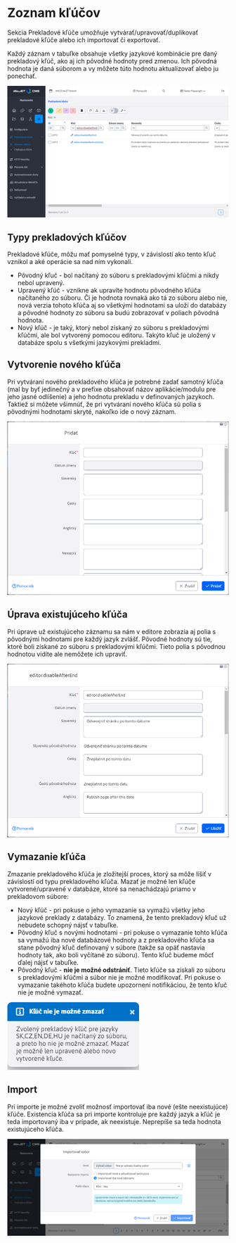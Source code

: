# Zoznam kľúčov

Sekcia Prekladové kľúče umožňuje vytvárať/upravovať/duplikovať prekladové kľúče alebo ich importovať či exportovať.

Každý záznam v tabuľke obsahuje všetky jazykové kombinácie pre daný prekladový kľúč, ako aj ich pôvodné hodnoty pred zmenou. Ich pôvodná hodnota je daná súborom a vy môžete túto hodnotu aktualizovať alebo ju ponechať.

![](dataTable.png)

## Typy prekladových kľúčov

Prekladové kľúče, môžu mať pomyselné typy, v závislostí ako tento kľuč vznikol a aké operácie sa nad ním vykonali.

- Pôvodný kľuč - bol načítaný zo súboru s prekladovými kľúčmi a nikdy nebol upravený.
- Upravený kľúč - vznikne ak upravíte hodnotu pôvodného kľúča načítaného zo súboru. Či je hodnota rovnaká ako tá zo súboru alebo nie, nová verzia tohoto kľúča aj so všetkými hodnotami sa uloží do databázy a pôvodné hodnoty zo súboru sa budú zobrazovať v poliach pôvodná hodnota.
- Nový kľúč - je taký, ktorý nebol získaný zo súboru s prekladovými kľúčmi, ale bol vytvorený pomocou editoru. Takýto kľuč je uložený v databáze spolu s všetkými jazykovými prekladmi.

## Vytvorenie nového kľúča

Pri vytváraní nového prekladového kľúča je potrebné zadať samotný kľúča (mal by byť jedinečný a v prefixe obsahovať názov aplikácie/modulu pre jeho jasné odlíšenie) a jeho hodnotu prekladu v definovaných jazykoch. Taktiež si môžete všimnúť, že pri vytváraní nového kľúča sú polia s pôvodnými hodnotami skryté, nakoľko ide o nový záznam.

![](dataTable_create.png)

## Úprava existujúceho kľúča

Pri úprave už existujúceho záznamu sa nám v editore zobrazia aj polia s pôvodnými hodnotami pre každý jazyk zvlášť. Pôvodné hodnoty sú tie, ktoré boli získané zo súboru s prekladovými kľúčmi. Tieto polia s pôvodnou hodnotou vidíte ale nemôžete ich upraviť.

![](dataTable_edit.png)

## Vymazanie kľúča

Zmazanie prekladového kľúča je zložitejší proces, ktorý sa môže líšiť v závislostí od typu prekladového kľúča. Mazať je možné len kľúče vytvorené/upravené v databáze, ktoré sa nenachádzajú priamo v prekladovom súbore:

- Nový kľúč - pri pokuse o jeho vymazanie sa vymažú všetky jeho jazykové preklady z databázy. To znamená, že tento prekladový kľuč už nebudete schopný nájsť v tabuľke.
- Pôvodný kľuč s novými hodnotami - pri pokuse o vymazanie tohto kľúča sa vymažú iba nové databázové hodnoty a z prekladového kľúča sa stane pôvodný kľuč definovaný v súbore (takže sa opäť nastavia hodnoty tak, ako boli vyčítané zo súboru). Tento kľuč budeme môcť ďalej nájsť v tabuľke.
- Pôvodný kľuč - **nie je možné odstrániť**. Tieto kľúče sa získali zo súboru s prekladovými kľúčmi a súbor nie je možné modifikovať. Pri pokuse o vymazanie takéhoto kľúča budete upozornení notifikáciou, že tento kľuč nie je možné vymazať.

![](delete-notification.png)

## Import

Pri importe je možné zvoliť možnosť importovať iba nové (ešte neexistujúce) kľúče. Existencia kľúča sa pri importe kontroluje pre každý jazyk a kľúč je teda importovaný iba v prípade, ak neexistuje. Neprepíše sa teda hodnota existujúceho kľúča.

![](dataTable-import.png)